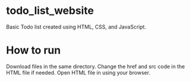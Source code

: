 # todo_list_website
Basic Todo list created using HTML, CSS, and JavaScript.

# How to run
Download files in the same directory. Change the href and src code in the HTML file if needed. Open HTML file in using your browser.

